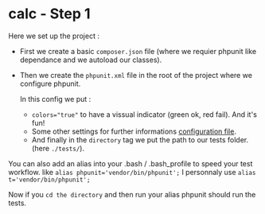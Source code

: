 calc - Step 1
====

Here we set up the project :

-	First we create a basic `composer.json` file (where we requier phpunit like dependance and we autoload our classes).

-	Then we create the `phpunit.xml` file in the root of the project where we configure phpunit.

	In this config we put :
	-	`colors="true"` to have a vissual indicator (green ok, red fail). And it's fun!
	-	Some other settings for further informations [configuration file](http://phpunit.de/manual/3.7/en/appendixes.configuration.html).
	-	And finally in the `directory` tag we put the path to our tests folder. (here `./tests/`).


You can also add an alias into your .bash / .bash_profile to speed your test workflow.
like `alias phpunit='vendor/bin/phpunit';`
I personnaly use `alias t='vendor/bin/phpunit';`

Now if you `cd the directory` and then run your alias phpunit should run the tests.
